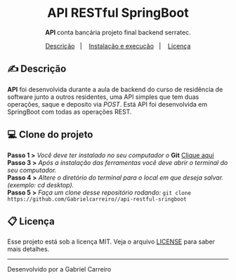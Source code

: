 <h1 align="center"> API RESTful SpringBoot </h1>
<p align="center"> <strong> API </strong> conta bancária projeto final backend serratec. </p>

<p align="center">
  <a href="#-descrição">Descrição</a>&nbsp;&nbsp;&nbsp;|&nbsp;&nbsp;&nbsp;
  <a href="#-instalação-e-execução">Instalação e execução</a>&nbsp;&nbsp;&nbsp;|&nbsp;&nbsp;&nbsp;
  <a href="#memo-licença">Licença</a>
</p>
 
## ✍ Descrição

 **API** foi desenvolvida durante a aula de backend do curso de residência de software junto a outros residentes, uma API simples que 
 tem duas operações, saque e deposito via *POST*. Está API foi desenvolvida em SpringBoot com todas as operações REST.
 
 ## 💻 Clone do projeto
 
**Passo 1 >**  *Você deve ter instalado no seu computador o*  **Git** <a href="https://git-scm.com/"> Clique aqui </a><br>
**Passo 3 >**  *Após a instalação das ferramentas você deve abrir o terminal do seu computador.* <br>
**Passo 4 >**  *Altere o diretório do terminal para o local em que deseja salvar. (exemplo: cd desktop).*<br>
**Passo 5 >**  *Faça um clone desse repositório rodando:* `git clone https://github.com/Gabrielcarreiro//api-restful-sringboot`<br>

## 📋 Licença

Esse projeto está sob a licença MIT. Veja o arquivo [LICENSE](LICENSE.md) para saber mais detalhes.

---
Desenvolvido por a Gabriel Carreiro
